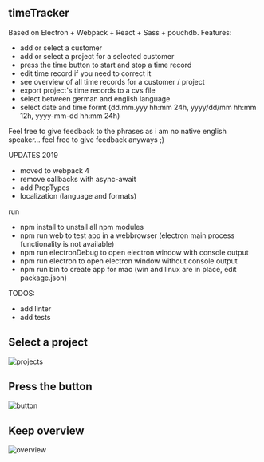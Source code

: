 timeTracker
-----------------------

Based on Electron + Webpack + React + Sass + pouchdb.
Features:
- add or select a customer
- add or select a project for a selected customer
- press the time button to start and stop a time record
- edit time record if you need to correct it
- see overview of all time records for a customer / project
- export project's time records to a cvs file
- select between german and english language
- select date and time formt (dd.mm.yyy hh:mm 24h, yyyy/dd/mm hh:mm 12h, yyyy-mm-dd hh:mm 24h)

Feel free to give feedback to the phrases as i am no native english speaker... feel free to give feedback anyways ;)

UPDATES 2019
- moved to webpack 4
- remove callbacks with async-await
- add PropTypes
- localization (language and formats)

run 
- npm install to unstall all npm modules
- npm run web to test app in a webbrowser (electron main process functionality is not available)
- npm run electronDebug to open electron window with console output
- npm run electron to open electron window without console output
- npm run bin to create app for mac (win and linux are in place, edit package.json)

TODOS:
- add linter
- add tests

Select a project
-----------------------
![projects](https://user-images.githubusercontent.com/15124946/59964336-b07c0580-94ff-11e9-9b18-94b63998613f.png)

Press the button
-----------------------
![button](https://user-images.githubusercontent.com/15124946/59964334-b07c0580-94ff-11e9-80d6-ca0d19aa6c65.png)

Keep overview
-----------------------
![overview](https://user-images.githubusercontent.com/15124946/59964335-b07c0580-94ff-11e9-934c-a26fadaf2d9c.png)
